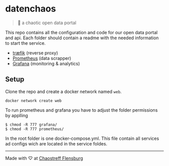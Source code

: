 # datenchaos
> 💾 a chaotic open data portal

This repo contains all the configuration and code for our open data portal and api. Each folder should contain a readme with the needed information to start  the service.

- [træfik](./traefik) (reverse proxy)
- [Prometheus](./prometheus) (data scrapper)
- [Grafana](./grafana) (monitoring & analytics)

## Setup
Clone the repo and create a docker network named `web`.
```
docker network create web
```

To run prometheus and grafana you have to adjust the folder permissions by applling
```
$ chmod -R 777 grafana/
$ chmod -R 777 prometheus/
```



In the root folder is one docker-compose.yml. This file contain all services ad configs wich are located in the service foldes.

---
Made with ♡ at [Chaostreff Flensburg](https://twitter.com/chaos_fl)
